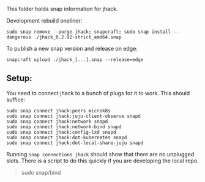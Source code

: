 This folder holds snap information for jhack.

Development rebuild oneliner:

    sudo snap remove --purge jhack; snapcraft; sudo snap install --dangerous ./jhack_0.2.92-strict_amd64.snap
    

To publish a new snap version and release on edge:

    snapcraft upload ./jhack_[...].snap --release=edge 

## Setup:
You need to connect jhack to a bunch of plugs for it to work.
This should suffice:

    sudo snap connect jhack:peers microk8s               
    sudo snap connect jhack:juju-client-observe snapd
    sudo snap connect jhack:network snapd
    sudo snap connect jhack:network-bind snapd       
    sudo snap connect jhack:config-lxd snapd          
    sudo snap connect jhack:dot-kubernetes snapd    
    sudo snap connect jhack:dot-local-share-juju snapd

Running `snap connections jhack` should show that there are no unplugged slots.
There is a script to do this quickly if you are developing the local repo.

> sudo snap/bind